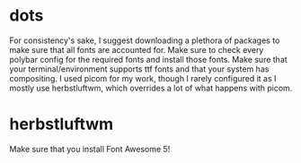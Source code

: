 # dots
For consistency's sake, I suggest downloading a plethora of packages to make sure that all fonts are accounted for. Make sure to check every polybar config for the required fonts and install those fonts. Make sure that your terminal/environment supports ttf fonts and that your system has compositing. I used picom for my work, though I rarely configured it as I mostly use herbstluftwm, which overrides a lot of what happens with picom.

# herbstluftwm
Make sure that you install Font Awesome 5! 
